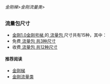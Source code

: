 ###### 金刚梯>金刚流量类>
### 流量包尺寸

- [ 金刚1.0金刚号梯 ]()的[ 流量包 ](https://a2zitpro.github.io/web/kkdatatrafficpackage)尺寸共有15种，其中：
- 免费[ 流量包 ](https://a2zitpro.github.io/web/kkdatatrafficpackage)[ 共3种尺寸 ](https://a2zitpro.github.io/web/kkdatatrafficfree)
- 收费[ 流量包 ](https://a2zitpro.github.io/web/kkdatatrafficpackage)[ 共12种尺寸 ](https://a2zitpro.github.io/web/kkpriceofkkvpn1.0)

#### 推荐阅读
- [金刚梯](https://a2zitpro.github.io/web/dlb)
- [金刚流量类](https://a2zitpro.github.io/web/list_kkdatatraffic)

